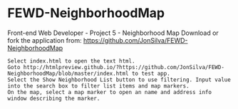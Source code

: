# FEWD-NeighborhoodMap
Front-end Web Developer - Project 5 - Neighborhood Map 
Download or fork the application from: https://github.com/JonSilva/FEWD-NeighborhoodMap

    Select index.html to open the text html.
    Goto http://htmlpreview.github.io/?https://github.com/JonSilva/FEWD-NeighborhoodMap/blob/master/index.html to test app.
    Select the Show Neighborhood List button to use filtering. Input value into the search box to filter list items and map markers.
    On the map, select a map marker to open an name and address info window describing the marker.
